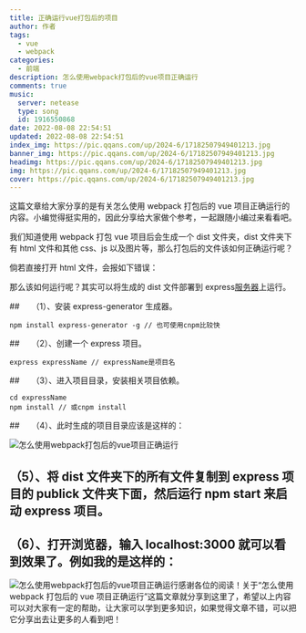 ```yaml
---
title: 正确运行vue打包后的项目
author: 作者
tags:
  - vue
  - webpack
categories:
  - 前端
description: 怎么使用webpack打包后的vue项目正确运行
comments: true
music:
  server: netease
  type: song
  id: 1916550868
date: 2022-08-08 22:54:51
updated: 2022-08-08 22:54:51
index_img: https://pic.qqans.com/up/2024-6/17182507949401213.jpg
banner_img: https://pic.qqans.com/up/2024-6/17182507949401213.jpg
headimg: https://pic.qqans.com/up/2024-6/17182507949401213.jpg
img: https://pic.qqans.com/up/2024-6/17182507949401213.jpg
cover: https://pic.qqans.com/up/2024-6/17182507949401213.jpg
---
```


这篇文章给大家分享的是有关怎么使用 webpack 打包后的 vue 项目正确运行的内容。小编觉得挺实用的，因此分享给大家做个参考，一起跟随小编过来看看吧。

我们知道使用 webpack 打包 vue 项目后会生成一个 dist 文件夹，dist 文件夹下有 html 文件和其他 css、js 以及图片等，那么打包后的文件该如何正确运行呢？

倘若直接打开 html 文件，会报如下错误：

那么该如何运行呢？其实可以将生成的 dist 文件部署到 express[服务器](https://www.yisu.com/)上运行。

##　　（1）、安装 express-generator 生成器。

```
npm install express-generator -g // 也可使用cnpm比较快　
```

##　　（2）、创建一个 express 项目。

```
express expressName // expressName是项目名
```

##　　（3）、进入项目目录，安装相关项目依赖。

```
cd expressName
npm install // 或cnpm install
```

##　　（4）、此时生成的项目目录应该是这样的：

![怎么使用webpack打包后的vue项目正确运行](https://cache.yisu.com/upload/information/20200622/114/33952.png)

## （5）、将 dist 文件夹下的所有文件复制到 express 项目的 publick 文件夹下面，然后运行 npm start 来启动 express 项目。

## （6）、打开浏览器，输入 localhost:3000 就可以看到效果了。例如我的是这样的：　

![怎么使用webpack打包后的vue项目正确运行](https://cache.yisu.com/upload/information/20200622/114/33954.png)感谢各位的阅读！关于“怎么使用 webpack 打包后的 vue 项目正确运行”这篇文章就分享到这里了，希望以上内容可以对大家有一定的帮助，让大家可以学到更多知识，如果觉得文章不错，可以把它分享出去让更多的人看到吧！
